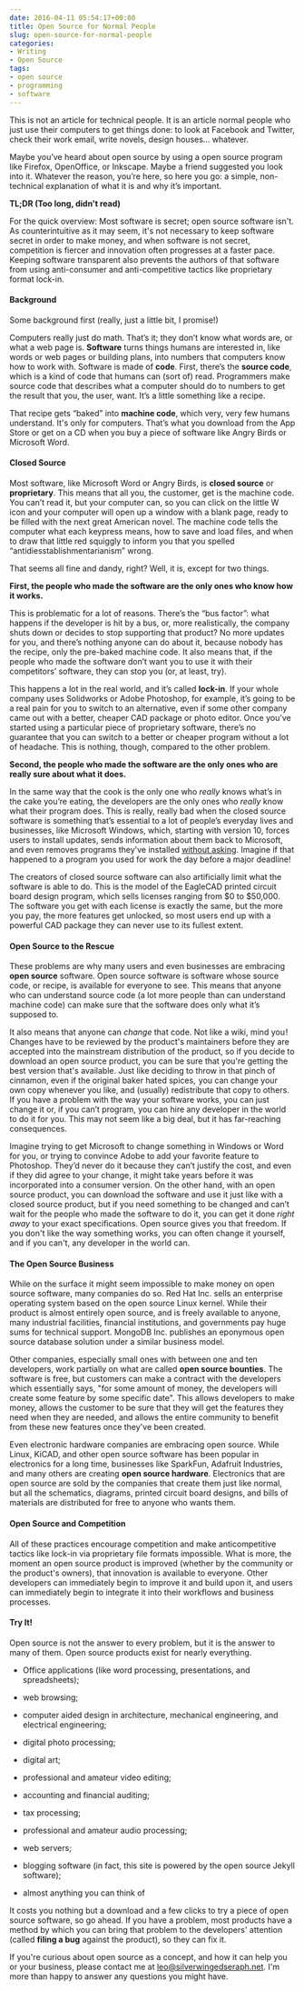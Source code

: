 ```yaml
---
date: 2016-04-11 05:54:17+00:00
title: Open Source for Normal People
slug: open-source-for-normal-people
categories:
- Writing
- Open Source
tags:
- open source
- programming
- software
---
```


This is not an article for technical people. It is an article normal people who just use their computers to get things done: to look at Facebook and Twitter, check their work email, write novels, design houses… whatever.

Maybe you’ve heard about open source by using a open source program like Firefox, OpenOffice, or Inkscape. Maybe a friend suggested you look into it. Whatever the reason, you’re here, so here you go: a simple, non-technical explanation of what it is and why it’s important.

**TL;DR (Too long, didn't read)**

For the quick overview: Most software is secret; open source software isn't. As counterintuitive as it may seem, it's not necessary to keep software secret in order to make money, and when software is not secret, competition is fiercer and innovation often progresses at a faster pace. Keeping software transparent also prevents the authors of that software from using anti-consumer and anti-competitive tactics like proprietary format lock-in.

<!-- more -->

#### Background

Some background first (really, just a little bit, I promise!)

Computers really just do math. That’s it; they don’t know what words are, or what a web page is. **Software** turns things humans are interested in, like words or web pages or building plans, into numbers that computers know how to work with. Software is made of **code**. First, there’s the **source code**, which is a kind of code that humans can (sort of) read. Programmers make source code that describes what a computer should do to numbers to get the result that you, the user, want. It’s a little something like a recipe.

That recipe gets “baked” into **machine code**, which very, very few humans understand. It's only for computers. That’s what you download from the App Store or get on a CD when you buy a piece of software like Angry Birds or Microsoft Word.

#### Closed Source

Most software, like Microsoft Word or Angry Birds, is **closed source** or **proprietary**. This means that all you, the customer, get is the machine code. You can’t read it, but your computer can, so you can click on the little W icon and your computer will open up a window with a blank page, ready to be filled with the next great American novel. The machine code tells the computer what each keypress means, how to save and load files, and when to draw that little red squiggly to inform you that you spelled “antidiesstablishmentarianism” wrong.

That seems all fine and dandy, right? Well, it is, except for two things.

**First, the people who made the software are the only ones who know how it works.**

This is problematic for a lot of reasons. There’s the “bus factor”: what happens if the developer is hit by a bus, or, more realistically, the company shuts down or decides to stop supporting that product? No more updates for you, and there’s nothing anyone can do about it, because nobody has the recipe, only the pre-baked machine code. It also means that, if the people who made the software don’t want you to use it with their competitors’ software, they can stop you (or, at least, try).

This happens a lot in the real world, and it’s called **lock-in**. If your whole company uses Solidworks or Adobe Photoshop, for example, it’s going to be a real pain for you to switch to an alternative, even if some other company came out with a better, cheaper CAD package or photo editor. Once you’ve started using a particular piece of proprietary software, there’s no guarantee that you can switch to a better or cheaper program without a lot of headache. This is nothing, though, compared to the other problem.

**Second, the people who made the software are the only ones who are really sure about what it does.**

In the same way that the cook is the only one who _really_ knows what’s in the cake you’re eating, the developers are the only ones who _really_ know what their program does. This is really, really bad when the closed source software is something that’s essential to a lot of people’s everyday lives and businesses, like Microsoft Windows, which, starting with version 10, forces users to install updates, sends information about them back to Microsoft, and even removes programs they’ve installed [without asking](http://www.makeuseof.com/tag/x-programs-windows-10-may-remove-device/). Imagine if that happened to a program you used for work the day before a major deadline!

The creators of closed source software can also artificially limit what the software is able to do. This is the model of the EagleCAD printed circuit board design program, which sells licenses ranging from $0 to $50,000. The software you get with each license is exactly the same, but the more you pay, the more features get unlocked, so most users end up with a powerful CAD package they can never use to its fullest extent.

#### Open Source to the Rescue

These problems are why many users and even businesses are embracing **open source** software. Open source software is software whose source code, or recipe, is available for everyone to see. This means that anyone who can understand source code (a lot more people than can understand machine code) can make sure that the software does only what it’s supposed to.

It also means that anyone can _change_ that code. Not like a wiki, mind you ! Changes have to be reviewed by the product's maintainers before they are accepted into the mainstream distribution of the product, so if you decide to download an open source product, you can be sure that you're getting the best version that's available. Just like deciding to throw in that pinch of cinnamon, even if the original baker hated spices,  you can change your own copy whenever you like, and (usually) redistribute that copy to others. If you have a problem with the way your software works, you can just change it or, if you can’t program, you can hire any developer in the world to do it for you. This may not seem like a big deal, but it has far-reaching consequences.

Imagine trying to get Microsoft to change something in Windows or Word for you, or trying to convince Adobe to add your favorite feature to Photoshop. They’d never do it because they can’t justify the cost, and even if they did agree to your change, it might take years before it was incorporated into a consumer version. On the other hand, with an open source product, you can download the software and use it just like with a closed source product, but if you need something to be changed and can’t wait for the people who made the software to do it, you can get it done _right away_ to your exact specifications. Open source gives you that freedom. If you don't like the way something works, you can often change it yourself, and if you can't, any developer in the world can.


#### The Open Source Business

While on the surface it might seem impossible to make money on open source software, many companies do so. Red Hat Inc. sells an enterprise operating system based on the open source Linux kernel. While their product is almost entirely open source, and is freely available to anyone, many industrial facilities, financial institutions, and governments pay huge sums for technical support. MongoDB Inc. publishes an eponymous open source database solution under a similar business model.

Other companies, especially small ones with between one and ten developers, work partially on what are called **open source bounties**. The software is free, but customers can make a contract with the developers which essentially says, "for some amount of money, the developers will create some feature by some specific date". This allows developers to make money, allows the customer to be sure that they will get the features they need when they are needed, and allows the entire community to benefit from these new features once they've been created.

Even electronic hardware companies are embracing open source. While Linux, KiCAD, and other open source software has been popular in electronics for a long time, businesses like SparkFun, Adafruit Industries, and many others are creating **open source hardware**. Electronics that are open source are sold by the companies that create them just like normal, but all the schematics, diagrams, printed circuit board designs, and bills of materials are distributed for free to anyone who wants them.

#### Open Source and Competition

All of these practices encourage competition and make anticompetitive tactics like lock-in via proprietary file formats impossible. What is more, the moment an open source product is improved (whether by the community or the product's owners), that innovation is available to everyone. Other developers can immediately begin to improve it and build upon it, and users can immediately begin to integrate it into their workflows and business processes.

#### Try It!

Open source is not the answer to every problem, but it is the answer to many of them. Open source products exist for nearly everything.

  * Office applications (like word processing, presentations, and spreadsheets);

  * web browsing;
 	
  * computer aided design in architecture, mechanical engineering, and electrical engineering;
 	
  * digital photo processing;
 	
  * digital art;
 	
  * professional and amateur video editing;
 	
  * accounting and financial auditing;
 	
  * tax processing;
 	
  * professional and amateur audio processing;
 	
  * web servers;
 	
  * blogging software (in fact, this site is powered by the open source Jekyll software);
 	
  * almost anything you can think of


It costs you nothing but a download and a few clicks to try a piece of open source software, so go ahead. If you have a problem, most products have a method by which you can bring that problem to the developers' attention (called **filing a bug** against the product), so they can fix it.

If you're curious about open source as a concept, and how it can help you or your business, please contact me at leo@silverwingedseraph.net. I'm more than happy to answer any questions you might have.
